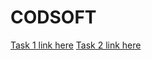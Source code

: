 # CODSOFT
[Task 1 link here](https://www.figma.com/design/rKaRK7IuoJJjSsPEBqkElX/codsoft---Task-1?node-id=1-5&t=iuvRhdDO7V0DVEt6-1)
[Task 2 link here](https://www.figma.com/design/IWUvHr28iRcwKiWKUGTQpt/codsoft-task-2?node-id=1-6&t=igFPj3cHOEBAdFKw-1)
